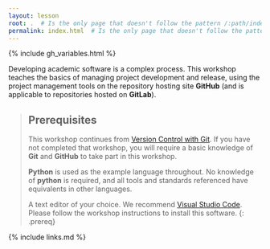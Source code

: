 ```yaml
---
layout: lesson
root: .  # Is the only page that doesn't follow the pattern /:path/index.html
permalink: index.html  # Is the only page that doesn't follow the pattern /:path/index.html
---
```


{% include gh_variables.html %}

Developing academic software is a complex process. This workshop teaches the basics of managing project development and release, using the project management tools on the repository hosting site **GitHub** (and is applicable to repositories hosted on **GitLab**).

> ## Prerequisites
>
> This workshop continues from [Version Control with Git](https://southampton-rsg.github.io/swc-git-novice/). If you have not completed that workshop, you will require a basic knowledge of **Git** and **GitHub** to take part in this workshop.
>
> **Python** is used as the example language throughout. No knowledge of **python** is required, and all tools and standards referenced have equivalents in other languages.
>
> A text editor of your choice. We recommend [Visual Studio Code](https://code.visualstudio.com/). Please follow the workshop instructions to install this software.
{: .prereq}

{% include links.md %}
